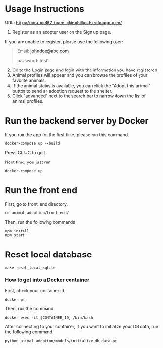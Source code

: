 # Usage Instructions
URL: https://osu-cs467-team-chinchillas.herokuapp.com/

1. Register as an adopter user on the Sign up page.

  If you are unable to register, please use the following user:

  >Email: johndoe@abc.com
  >
  >password: test1

2. Go to the Login page and login with the information you have registered.
3. Animal profiles will appear and you can browse the profiles of your favorite animals.
4. If the animal status is available, you can click the "Adopt this animal" button to send an adoption request to the shelter.
5. Click "advanced" next to the search bar to narrow down the list of animal profiles.


# Run the backend server by Docker
If you run the app for the first time, please run this command.

```
docker-compose up --build
```

Press Ctrl+C to quit


Next time, you just run
```
docker-compose up
```

# Run the front end
First, go to front_end directory.

```
cd animal_adoption/front_end/
```

Then, run the following commands
```
npm install
npm start
```

# Reset local database
```
make reset_local_sqlite
```

### How to get into a Docker container
First, check your container id
```
docker ps
```

Then, run the command.
```
docker exec -it {CONTAINER_ID} /bin/bash
```

After connecting to your container, if you want to initialize your DB data, run the following command
```
python animal_adoption/models/initialize_db_data.py 
```

